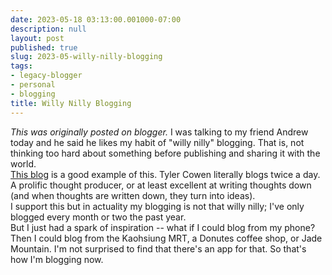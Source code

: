 ```yaml
---
date: 2023-05-18 03:13:00.001000-07:00
description: null
layout: post
published: true
slug: 2023-05-willy-nilly-blogging
tags:
- legacy-blogger
- personal
- blogging
title: Willy Nilly Blogging
---
```



*This was originally posted on blogger.*
I was talking to my friend Andrew today and he said he likes my habit of "willy nilly" blogging. That is, not thinking too hard about something before publishing and sharing it with the world.  
[This blog](https://marginalrevolution.com/) is a good example of this. Tyler Cowen literally blogs twice a day. A prolific thought producer, or at least excellent at writing thoughts down (and when thoughts are written down, they turn into ideas).  
I support this but in actuality my blogging is not that willy nilly; I've only blogged every month or two the past year.  
But I just had a spark of inspiration -- what if I could blog from my phone? Then I could blog from the Kaohsiung MRT, a Donutes coffee shop, or Jade Mountain. I'm not surprised to find that there's an app for that. So that's how I'm blogging now.
